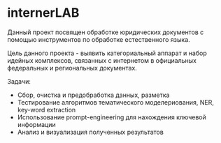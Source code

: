 # internerLAB

Данный проект посвящен обработке юридических документов с помощью инструментов по обработке естественного языка.

Цель данного проекта - выявить категориальный аппарат и набор идейных комплексов, связанных с интернетом в официальных федеральных и региональных документах.

Задачи: 
- Сбор, очистка и предобработка данных, разметка 
- Тестирование алгоритмов тематического моделериования, NER, key-word extraction
- Использование prompt-engineering для нахождения ключевой информации
- Анализ и визуализация полученных результатов 

